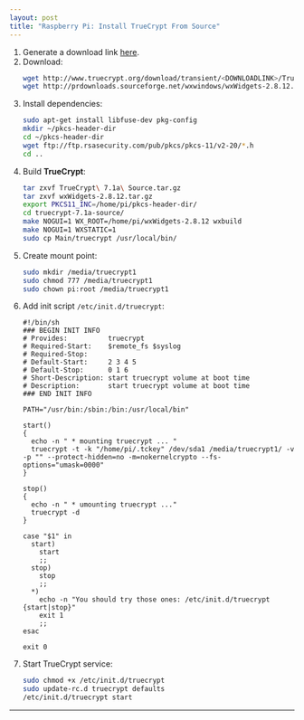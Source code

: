 ```yaml
---
layout: post
title: "Raspberry Pi: Install TrueCrypt From Source"
---
```


1. Generate a download link [here](http://www.truecrypt.org/downloads2).
2. Download:
   ```bash
   wget http://www.truecrypt.org/download/transient/<DOWNLOADLINK>/TrueCrypt%207.1a%20Source.tar.gz
   wget http://prdownloads.sourceforge.net/wxwindows/wxWidgets-2.8.12.tar.gz
   ```
3. Install dependencies:
   ```bash
   sudo apt-get install libfuse-dev pkg-config
   mkdir ~/pkcs-header-dir
   cd ~/pkcs-header-dir
   wget ftp://ftp.rsasecurity.com/pub/pkcs/pkcs-11/v2-20/*.h
   cd ..
   ```
4. Build **TrueCrypt**:
   ```bash
   tar zxvf TrueCrypt\ 7.1a\ Source.tar.gz
   tar zxvf wxWidgets-2.8.12.tar.gz
   export PKCS11_INC=/home/pi/pkcs-header-dir/
   cd truecrypt-7.1a-source/
   make NOGUI=1 WX_ROOT=/home/pi/wxWidgets-2.8.12 wxbuild
   make NOGUI=1 WXSTATIC=1
   sudo cp Main/truecrypt /usr/local/bin/
   ```
5. Create mount point:
   ```bash
   sudo mkdir /media/truecrypt1
   sudo chmod 777 /media/truecrypt1
   sudo chown pi:root /media/truecrypt1
   ```
6. Add init script `/etc/init.d/truecrypt`:
   ```
   #!/bin/sh
   ### BEGIN INIT INFO
   # Provides:          truecrypt
   # Required-Start:    $remote_fs $syslog
   # Required-Stop:     
   # Default-Start:     2 3 4 5
   # Default-Stop:      0 1 6
   # Short-Description: start truecrypt volume at boot time
   # Description:       start truecrypt volume at boot time
   ### END INIT INFO
   
   PATH="/usr/bin:/sbin:/bin:/usr/local/bin"
   
   start()
   {
     echo -n " * mounting truecrypt ... "
     truecrypt -t -k "/home/pi/.tckey" /dev/sda1 /media/truecrypt1/ -v -p "" --protect-hidden=no -m=nokernelcrypto --fs-options="umask=0000"
   }

   stop()
   {
     echo -n " * umounting truecrypt ..."
     truecrypt -d
   }

   case "$1" in
     start)
       start
       ;;
     stop)
       stop
       ;;
     *)
       echo -n "You should try those ones: /etc/init.d/truecrypt {start|stop}" 
       exit 1
       ;;
   esac

   exit 0
   ```
7. Start TrueCrypt service:
   ```bash
   sudo chmod +x /etc/init.d/truecrypt
   sudo update-rc.d truecrypt defaults
   /etc/init.d/truecrypt start
   ```

---
